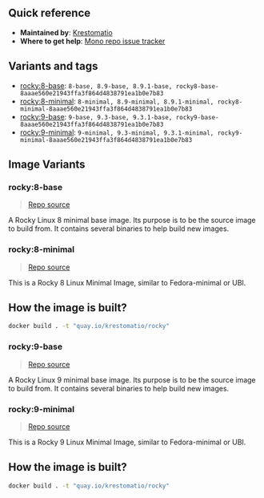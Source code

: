 ## Quick reference
- **Maintained by**:
[Krestomatio](https://krestomatio.com)
- **Where to get help**:
[Mono repo issue tracker](https://github.com/krestomatio/container_builder/issues)

## Variants and tags
- [rocky:8-base](#rocky8-base): `8-base, 8.9-base, 8.9.1-base, rocky8-base-8aaae560e21943ffa3f864d4838791ea1b0e7b83`
- [rocky:8-minimal](#rocky8-minimal): `8-minimal, 8.9-minimal, 8.9.1-minimal, rocky8-minimal-8aaae560e21943ffa3f864d4838791ea1b0e7b83`
- [rocky:9-base](#rocky9-base): `9-base, 9.3-base, 9.3.1-base, rocky9-base-8aaae560e21943ffa3f864d4838791ea1b0e7b83`
- [rocky:9-minimal](#rocky9-minimal): `9-minimal, 9.3-minimal, 9.3.1-minimal, rocky9-minimal-8aaae560e21943ffa3f864d4838791ea1b0e7b83`


## Image Variants
### rocky:8-base
> [Repo source](https://github.com/krestomatio/container_builder/tree/master/rocky/rocky8-base)

A Rocky Linux 8 minimal base image. Its purpose is to be the source image to build from. It contains several binaries to help build new images.

### rocky:8-minimal
> [Repo source](https://github.com/krestomatio/container_builder/tree/master/rocky/rocky8-minimal)

This is a Rocky 8 Linux Minimal Image, similar to Fedora-minimal or UBI.

## How the image is built?
```bash
docker build . -t "quay.io/krestomatio/rocky"
```

### rocky:9-base
> [Repo source](https://github.com/krestomatio/container_builder/tree/master/rocky/rocky9-base)

A Rocky Linux 9 minimal base image. Its purpose is to be the source image to build from. It contains several binaries to help build new images.

### rocky:9-minimal
> [Repo source](https://github.com/krestomatio/container_builder/tree/master/rocky/rocky9-minimal)

This is a Rocky 9 Linux Minimal Image, similar to Fedora-minimal or UBI.

## How the image is built?
```bash
docker build . -t "quay.io/krestomatio/rocky"
```

